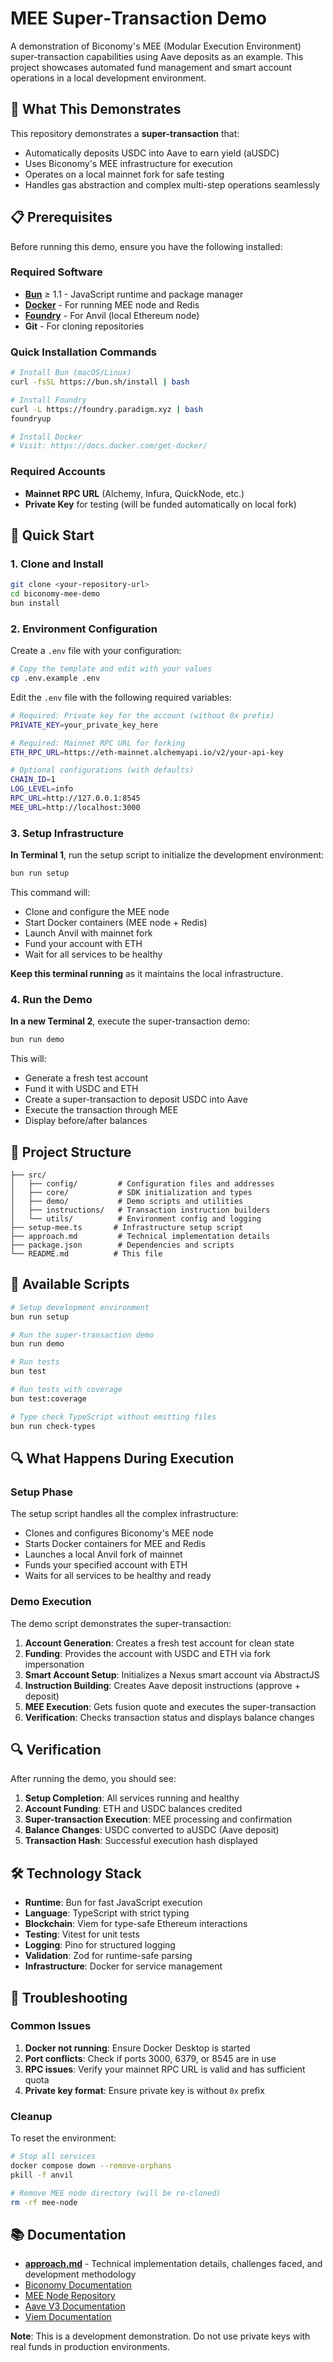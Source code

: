 # MEE Super‑Transaction Demo

A demonstration of Biconomy's MEE (Modular Execution Environment) super-transaction capabilities using Aave deposits as an example. This project showcases automated fund management and smart account operations in a local development environment.

## 🎯 What This Demonstrates

This repository demonstrates a **super-transaction** that:
- Automatically deposits USDC into Aave to earn yield (aUSDC)
- Uses Biconomy's MEE infrastructure for execution
- Operates on a local mainnet fork for safe testing
- Handles gas abstraction and complex multi-step operations seamlessly

## 📋 Prerequisites

Before running this demo, ensure you have the following installed:

### Required Software
- **[Bun](https://bun.sh/)** ≥ 1.1 - JavaScript runtime and package manager
- **[Docker](https://docs.docker.com/get-docker/)** - For running MEE node and Redis
- **[Foundry](https://getfoundry.sh/)** - For Anvil (local Ethereum node)
- **Git** - For cloning repositories

### Quick Installation Commands

```bash
# Install Bun (macOS/Linux)
curl -fsSL https://bun.sh/install | bash

# Install Foundry
curl -L https://foundry.paradigm.xyz | bash
foundryup

# Install Docker
# Visit: https://docs.docker.com/get-docker/
```

### Required Accounts
- **Mainnet RPC URL** (Alchemy, Infura, QuickNode, etc.)
- **Private Key** for testing (will be funded automatically on local fork)

## 🚀 Quick Start

### 1. Clone and Install

```bash
git clone <your-repository-url>
cd biconomy-mee-demo
bun install
```

### 2. Environment Configuration

Create a `.env` file with your configuration:

```bash
# Copy the template and edit with your values
cp .env.example .env
```

Edit the `.env` file with the following required variables:

```bash
# Required: Private key for the account (without 0x prefix)
PRIVATE_KEY=your_private_key_here

# Required: Mainnet RPC URL for forking
ETH_RPC_URL=https://eth-mainnet.alchemyapi.io/v2/your-api-key

# Optional configurations (with defaults)
CHAIN_ID=1
LOG_LEVEL=info
RPC_URL=http://127.0.0.1:8545
MEE_URL=http://localhost:3000
```

### 3. Setup Infrastructure

**In Terminal 1**, run the setup script to initialize the development environment:

```bash
bun run setup
```

This command will:
- Clone and configure the MEE node
- Start Docker containers (MEE node + Redis)
- Launch Anvil with mainnet fork
- Fund your account with ETH
- Wait for all services to be healthy

**Keep this terminal running** as it maintains the local infrastructure.

### 4. Run the Demo

**In a new Terminal 2**, execute the super-transaction demo:

```bash
bun run demo
```

This will:
- Generate a fresh test account
- Fund it with USDC and ETH
- Create a super-transaction to deposit USDC into Aave
- Execute the transaction through MEE
- Display before/after balances

## 📁 Project Structure

```
├── src/
│   ├── config/         # Configuration files and addresses
│   ├── core/           # SDK initialization and types
│   ├── demo/           # Demo scripts and utilities
│   ├── instructions/   # Transaction instruction builders
│   └── utils/          # Environment config and logging
├── setup-mee.ts       # Infrastructure setup script
├── approach.md         # Technical implementation details
├── package.json        # Dependencies and scripts
└── README.md          # This file
```

## 🔧 Available Scripts

```bash
# Setup development environment
bun run setup

# Run the super-transaction demo
bun run demo

# Run tests
bun test

# Run tests with coverage
bun test:coverage

# Type check TypeScript without emitting files
bun run check-types
```

## 🔍 What Happens During Execution

### Setup Phase
The setup script handles all the complex infrastructure:
- Clones and configures Biconomy's MEE node
- Starts Docker containers for MEE and Redis
- Launches a local Anvil fork of mainnet
- Funds your specified account with ETH
- Waits for all services to be healthy and ready

### Demo Execution
The demo script demonstrates the super-transaction:
1. **Account Generation**: Creates a fresh test account for clean state
2. **Funding**: Provides the account with USDC and ETH via fork impersonation
3. **Smart Account Setup**: Initializes a Nexus smart account via AbstractJS
4. **Instruction Building**: Creates Aave deposit instructions (approve + deposit)
5. **MEE Execution**: Gets fusion quote and executes the super-transaction
6. **Verification**: Checks transaction status and displays balance changes

## 🔍 Verification

After running the demo, you should see:

1. **Setup Completion**: All services running and healthy
2. **Account Funding**: ETH and USDC balances credited
3. **Super-transaction Execution**: MEE processing and confirmation
4. **Balance Changes**: USDC converted to aUSDC (Aave deposit)
5. **Transaction Hash**: Successful execution hash displayed

## 🛠️ Technology Stack

- **Runtime**: Bun for fast JavaScript execution
- **Language**: TypeScript with strict typing
- **Blockchain**: Viem for type-safe Ethereum interactions
- **Testing**: Vitest for unit tests
- **Logging**: Pino for structured logging
- **Validation**: Zod for runtime-safe parsing
- **Infrastructure**: Docker for service management

## 🐛 Troubleshooting

### Common Issues

1. **Docker not running**: Ensure Docker Desktop is started
2. **Port conflicts**: Check if ports 3000, 6379, or 8545 are in use
3. **RPC issues**: Verify your mainnet RPC URL is valid and has sufficient quota
4. **Private key format**: Ensure private key is without `0x` prefix

### Cleanup

To reset the environment:

```bash
# Stop all services
docker compose down --remove-orphans
pkill -f anvil

# Remove MEE node directory (will be re-cloned)
rm -rf mee-node
```

## 📚 Documentation

- **[approach.md](./approach.md)** - Technical implementation details, challenges faced, and development methodology
- [Biconomy Documentation](https://docs.biconomy.io/)
- [MEE Node Repository](https://github.com/bcnmy/mee-node-deployment)
- [Aave V3 Documentation](https://docs.aave.com/developers/)
- [Viem Documentation](https://viem.sh/)


**Note**: This is a development demonstration. Do not use private keys with real funds in production environments.
